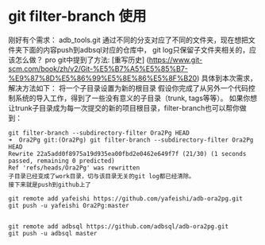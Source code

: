 # git filter-branch 使用
刚好有个需求：
adb_tools.git 通过不同的分支对应了不同的文件夹，现在想把文件夹下面的内容push到adbsql对应的仓库中，
git log只保留子文件夹相关的，应该怎么做？
pro git中提到了方法: [重写历史] (https://www.git-scm.com/book/zh/v2/Git-%E5%B7%A5%E5%85%B7-%E9%87%8D%E5%86%99%E5%8E%86%E5%8F%B20)
具体到本次需求，解决方法如下：
将一个子目录设置为新的根目录
假设你完成了从另外一个代码控制系统的导入工作，得到了一些没有意义的子目录（trunk, tags等等）。
如果你想让trunk子目录成为每一次提交的新的项目根目录，filter-branch也可以帮你做到：

```
git filter-branch --subdirectory-filter Ora2Pg HEAD
➜  Ora2Pg git:(Ora2Pg) git filter-branch --subdirectory-filter Ora2Pg HEAD
Rewrite 22a5add0f8975a19d935ea00fbd2e0462e649f7f (21/30) (1 seconds passed, remaining 0 predicted)
Ref 'refs/heads/Ora2Pg' was rewritten
子目录已经变成了work目录，切与该目录无关的git log都已经清除。
接下来就是push到github上了

git remote add yafeishi https://github.com/yafeishi/adb-ora2pg.git
git push -u yafeishi Ora2Pg:master


git remote add adbsql https://github.com/adbsql/adb-ora2pg.git
git push -u adbsql master
```

